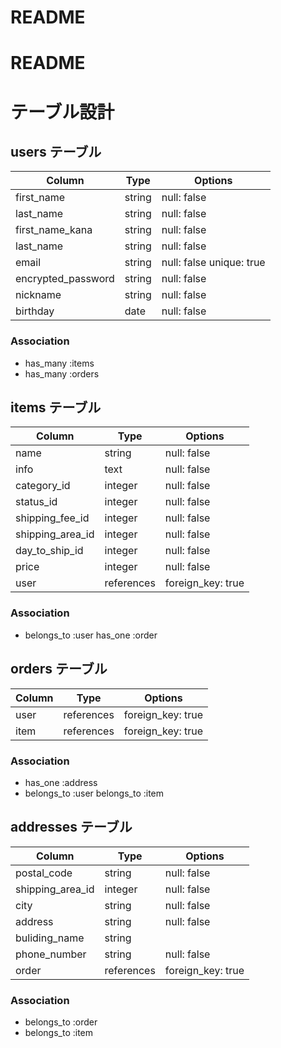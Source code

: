 # README

# README

# テーブル設計

## users テーブル

| Column   | Type   | Options     |
| -------- | ------ | ----------- |
| first_name     | string | null: false   |
| last_name     | string | null: false   |
| first_name_kana    | string | null: false   |
| last_name     | string | null: false   |
| email    | string | null: false unique: true   |
| encrypted_password | string | null: false   |
| nickname | string | null: false   |
| birthday | date | null: false   |

### Association

- has_many :items
- has_many :orders

## items テーブル

| Column | Type   | Options     |
| ------ | ------ | ----------- |
| name   | string | null: false    |
| info   | text   |null: false    |
| category_id| integer | null: false  |
| status_id  | integer   |null: false  |
| shipping_fee_id | integer | null: false |
| shipping_area_id   | integer | null: false |
| day_to_ship_id | integer  |  null: false   |
| price | integer | null: false  |
| user | references | foreign_key: true    |
### Association

- belongs_to :user
  has_one :order

## orders テーブル

| Column   | Type   | Options     |
| -------- | ------ | ----------- |
| user | references | foreign_key: true   |
| item | references | foreign_key: true   |

### Association

- has_one :address
- belongs_to :user
  belongs_to :item
 
## addresses テーブル

| Column   | Type   | Options     |
| -------- | ------ | ----------- |
| postal_code   | string   | null: false    |
| shipping_area_id   | integer | null: false |
| city   | string   | null: false    |
| address | string  |  null: false     |
| buliding_name   | string   |       |
| phone_number | string  |  null: false     |
| order | references |  foreign_key: true     |


### Association

- belongs_to :order
- belongs_to :item